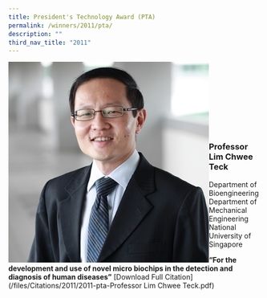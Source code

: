 ```yaml
---
title: President's Technology Award (PTA)
permalink: /winners/2011/pta/
description: ""
third_nav_title: "2011"
---
```

<img src="/images/Winners/2011/pta-prof-lim-chweeteck.jpg" alt="Professor Lim Chwee Teck" style="width:400px" align="left"/><br><br><br><br><br><br><br><br>

### **Professor Lim Chwee Teck**  

Department of Bioengineering<br>
Department of Mechanical Engineering<br>
National University of Singapore

<b>“For the development and use of novel micro biochips in the detection and diagnosis of human diseases”</b> [Download Full Citation](/files/Citations/2011/2011-pta-Professor Lim Chwee Teck.pdf)
<br><br><br>